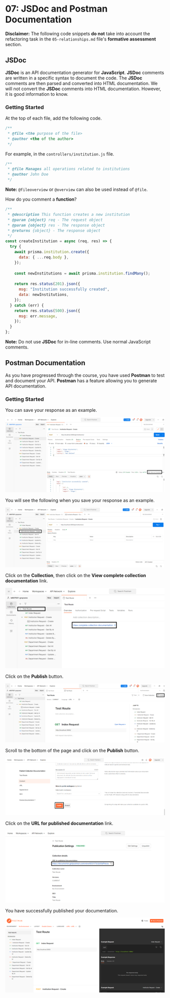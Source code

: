 # 07: JSDoc and Postman Documentation

**Disclaimer:** The following code snippets **do not** take into account the refactoring task in the `05-relationships.md` file's **formative assessment** section.

## JSDoc

**JSDoc** is an API documentation generator for **JavaScript**. **JSDoc** comments are written in a specific syntax to document the code. The **JSDoc** comments are then parsed and converted into HTML documentation. We will not convert the **JSDoc** comments into HTML documentation. However, it is good information to know.

### Getting Started

At the top of each file, add the following code.

```javascript
/**
 * @file <the purpose of the file>
 * @author <the of the author>
 */
```

For example, in the `controllers/institution.js` file.

```javascript
/**
 * @file Manages all operations related to institutions
 * @author John Doe
 */
```

**Note:** `@fileoverview` or `@overview` can also be used instead of `@file`.

How do you comment a **function**? 

```javascript
/**
 * @description This function creates a new institution
 * @param {object} req - The request object
 * @param {object} res - The response object
 * @returns {object} - The response object
 */
const createInstitution = async (req, res) => {
  try {
    await prisma.institution.create({
      data: { ...req.body },
    });

    const newInstitutions = await prisma.institution.findMany();

    return res.status(201).json({
      msg: "Institution successfully created",
      data: newInstitutions,
    });
  } catch (err) {
    return res.status(500).json({
      msg: err.message,
    });
  }
};
```

**Note:** Do not use **JSDoc** for in-line comments. Use normal JavaScript comments.

## Postman Documentation

As you have progressed through the course, you have used **Postman** to test and document your API. **Postman** has a feature allowing you to generate API documentation.

### Getting Started

You can save your response as an example.

![](<../resources (ignore)/img/07/postman-1.PNG>)

You will see the following when you save your response as an example.

![](<../resources (ignore)/img/07/postman-2.PNG>)

Click on the **Collection**, then click on the **View complete collection documentation** link. 

![](<../resources (ignore)/img/07/postman-3.PNG>)

Click on the **Publish** button.

![](<../resources (ignore)/img/07/postman-4.PNG>)

Scroll to the bottom of the page and click on the **Publish** button.

![](<../resources (ignore)/img/07/postman-5.PNG>)

Click on the **URL for published documentation** link.

![](<../resources (ignore)/img/07/postman-6.PNG>)

You have successfully published your documentation.

![](<../resources (ignore)/img/07/postman-7.PNG>)
